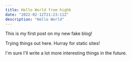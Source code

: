 ```yaml
---
title: Hello World from highb
date: "2022-02-12T21:23:11Z"
description: "Hello World"
---
```


This is my first post on my new fake blog!

Trying things out here. Hurray for static sites!

I'm sure I'll write a lot more interesting things in the future.